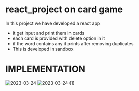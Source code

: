 # react_project on card game
In this project we have developed a react app 
* it get input and print them in cards
* each card is provided with delete option in it
* if the word contains any it prints after removing duplicates
* This is developed in sandbox
# IMPLEMENTATION
![2023-03-24](https://user-images.githubusercontent.com/87955195/227513800-f267eb80-af65-4a4c-9761-ad49008d3be9.png)
![2023-03-24 (1)](https://user-images.githubusercontent.com/87955195/227513813-cae1c471-46f0-40f3-9f67-c4224476599e.png)
